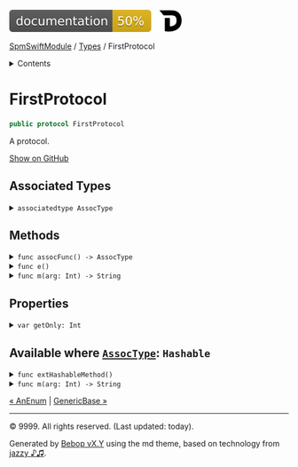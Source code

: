 <!--
Bebop simple MD theme
Copyright 2020 Bebop Authors
Licensed under MIT (https://github.com/johnfairh/Bebop/blob/master/LICENSE)
-->
![50%](../badge.svg)
[![Open in Dash](../img/dash.svg)](dash-feed://https%3A%2F%2Fwww%2Egoogle%2Ecom%2F)


[SpmSwiftModule](../index.md)
 / [Types](../types.md?swift) / FirstProtocol


<details>
<summary>Contents</summary>


[Types](../types.md?swift)

  * [ABaseClass](../types/abaseclass.md?swift)


  * [ADerivedClass](../types/aderivedclass.md?swift)


  * [AnEnum](../types/anenum.md?swift)


  * FirstProtocol


  * [GenericBase](../types/genericbase.md?swift)


  * [Nop](../types/nop.md?swift)


  * [PropertyWrapperClient](../types/propertywrapperclient.md?swift)


  * [SecondProtocol](../types/secondprotocol.md?swift)


  * [SpmSwiftModule](../types/spmswiftmodule.md?swift)

    * [Nested1](../types/spmswiftmodule/nested1.md?swift)

    * [Nested2](../types/spmswiftmodule.md?swift#nested2)


  * [T](../types.md?swift#t1)



[Functions](../functions.md?swift)

  * [deprecatedFunction(callback:)](../functions.md?swift#deprecatedfunctioncallback)


  * [functionA(arg1:_:arg3:)](../functions.md?swift#functionaarg1_arg3)



[Operators](../operators.md?swift)

  * [+(T, T)](../operators.md?swift#t-t)



[Extensions](../extensions.md?swift)

  * [Collection](../extensions/collection.md?swift)


  * [String.Element](../extensions/stringelement.md?swift)





</details>

# FirstProtocol



``` swift
public protocol FirstProtocol
```










A protocol.











[Show on GitHub](https://www.bbc.co.uk//Sources/SpmSwiftModule/Protocols.swift#L2-L14)



## Associated Types









<details>
<summary><code>associatedtype AssocType</code></summary>








Undocumented






#### Declaration

``` swift
associatedtype AssocType
```










[Show on GitHub](https://www.bbc.co.uk//Sources/SpmSwiftModule/Protocols.swift#L10)
</details>



## Methods









<details>
<summary><code>func assocFunc() -> AssocType</code></summary>








Undocumented






#### Declaration

``` swift
func assocFunc() -> AssocType
```










[Show on GitHub](https://www.bbc.co.uk//Sources/SpmSwiftModule/Protocols.swift#L11)
</details>









<details>
<summary><code>func e()</code></summary>








ℹ️  Note
  - From a protocol extension: not a customization point.

A protocol extension method






#### Declaration

``` swift
func e()
```










[Show on GitHub](https://www.bbc.co.uk//Sources/SpmSwiftModule/Protocols.swift#L18)
</details>









<details>
<summary><code>func m(arg: Int) -> String</code></summary>








ℹ️  Note
  - Has a default implementation.

  - Has a default implementation for some conforming types.

Brief note about m

What m is all about.

#### Default Implementation
Return a safe default.


There’s more: it’s the empty string.

#### Declaration

``` swift
func m(arg: Int) -> String
```




#### Parameters

`arg`: The argument




#### Return Value
The answer






[Show on GitHub](https://www.bbc.co.uk//Sources/SpmSwiftModule/Protocols.swift#L8)
</details>



## Properties









<details>
<summary><code>var getOnly: Int</code></summary>








Undocumented






#### Declaration

``` swift
var getOnly: Int { get }
```










[Show on GitHub](https://www.bbc.co.uk//Sources/SpmSwiftModule/Protocols.swift#L13)
</details>



## Available where [`AssocType`](../types/firstprotocol1.md#assoctype): `Hashable`









<details>
<summary><code>func extHashableMethod()</code></summary>








ℹ️  Note
  - From a protocol extension: not a customization point.

Undocumented






#### Declaration

``` swift
func extHashableMethod()
```










[Show on GitHub](https://www.bbc.co.uk//Sources/SpmSwiftModule/Extensions.swift#L48)
</details>









<details>
<summary><code>func m(arg: Int) -> String</code></summary>








ℹ️  Note
  - Default implementation only for types that satisfy the constraints.





#### Default Implementation
Special default implementation for m in Hashable case.




#### Declaration

``` swift
func m(arg: Int) -> String
```










[Show on GitHub](https://www.bbc.co.uk//Sources/SpmSwiftModule/Extensions.swift#L51-L53)
</details>





[&laquo; AnEnum](../types/anenum.md?swift) | [GenericBase &raquo;](../types/genericbase.md?swift)


-----
&copy; 9999. All rights reserved. (Last updated: today).


Generated by [Bebop vX.Y](https://github.com/johnfairh/Bebop)
using the md theme, based on technology from
[jazzy ♪♫](https://github.com/realm/jazzy).


